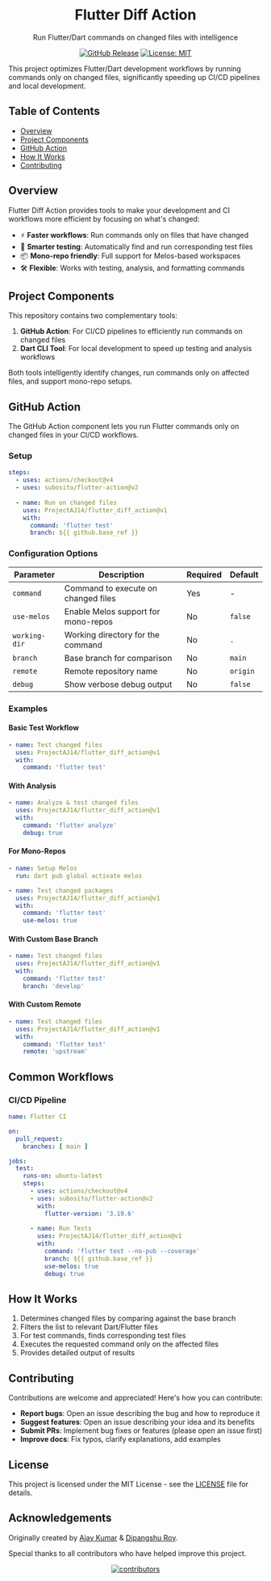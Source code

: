 <p align="center">
  <h1 align="center">Flutter Diff Action</h1>
  <p align="center">Run Flutter/Dart commands on changed files with intelligence</p>
</p>

<p align="center">
  <a href="https://github.com/ProjectAJ14/flutter_diff_action/releases"><img src="https://img.shields.io/github/v/release/ProjectAJ14/flutter_diff_action?style=for-the-badge&logo=github&color=blue" alt="GitHub Release"></a>
  <a href="https://opensource.org/licenses/MIT"><img src="https://img.shields.io/badge/License-MIT-yellow.svg?style=for-the-badge" alt="License: MIT"></a>
</p>

This project optimizes Flutter/Dart development workflows by running commands only on changed files, significantly speeding up CI/CD pipelines and local development.

## Table of Contents

- [Overview](#overview)
- [Project Components](#project-components)
- [GitHub Action](#github-action)
- [How It Works](#how-it-works)
- [Contributing](#contributing)

## Overview

Flutter Diff Action provides tools to make your development and CI workflows more efficient by focusing on what's changed:

- ⚡ **Faster workflows**: Run commands only on files that have changed
- 🧪 **Smarter testing**: Automatically find and run corresponding test files
- 📦 **Mono-repo friendly**: Full support for Melos-based workspaces
- 🛠️ **Flexible**: Works with testing, analysis, and formatting commands

## Project Components

This repository contains two complementary tools:

1. **GitHub Action**: For CI/CD pipelines to efficiently run commands on changed files
2. **Dart CLI Tool**: For local development to speed up testing and analysis workflows

Both tools intelligently identify changes, run commands only on affected files, and support mono-repo setups.

## GitHub Action

The GitHub Action component lets you run Flutter commands only on changed files in your CI/CD workflows.

### Setup

```yaml
steps:
  - uses: actions/checkout@v4
  - uses: subosito/flutter-action@v2
  
  - name: Run on changed files
    uses: ProjectAJ14/flutter_diff_action@v1
    with:
      command: 'flutter test'
      branch: ${{ github.base_ref }}
```

### Configuration Options

| Parameter     | Description                         | Required | Default   |
|---------------|-------------------------------------|----------|-----------|
| `command`     | Command to execute on changed files | Yes      | -         |
| `use-melos`   | Enable Melos support for mono-repos | No       | `false`   |
| `working-dir` | Working directory for the command   | No       | `.`       |
| `branch`      | Base branch for comparison          | No       | `main`    |
| `remote`      | Remote repository name              | No       | `origin`  |
| `debug`       | Show verbose debug output           | No       | `false`   |

### Examples

#### Basic Test Workflow

```yaml
- name: Test changed files
  uses: ProjectAJ14/flutter_diff_action@v1
  with:
    command: 'flutter test'
```

#### With Analysis

```yaml
- name: Analyze & test changed files
  uses: ProjectAJ14/flutter_diff_action@v1
  with:
    command: 'flutter analyze'
    debug: true
```

#### For Mono-Repos

```yaml
- name: Setup Melos
  run: dart pub global activate melos

- name: Test changed packages
  uses: ProjectAJ14/flutter_diff_action@v1
  with:
    command: 'flutter test'
    use-melos: true
```

#### With Custom Base Branch

```yaml
- name: Test changed files
  uses: ProjectAJ14/flutter_diff_action@v1
  with:
    command: 'flutter test'
    branch: 'develop'
```

#### With Custom Remote

```yaml
- name: Test changed files
  uses: ProjectAJ14/flutter_diff_action@v1
  with:
    command: 'flutter test'
    remote: 'upstream'
```

## Common Workflows

### CI/CD Pipeline

```yaml
name: Flutter CI

on:
  pull_request:
    branches: [ main ]

jobs:
  test:
    runs-on: ubuntu-latest
    steps:
      - uses: actions/checkout@v4
      - uses: subosito/flutter-action@v2
        with:
          flutter-version: '3.19.6'
      
      - name: Run Tests
        uses: ProjectAJ14/flutter_diff_action@v1
        with:
          command: 'flutter test --no-pub --coverage'
          branch: ${{ github.base_ref }}
          use-melos: true
          debug: true
```

## How It Works

1. Determines changed files by comparing against the base branch
2. Filters the list to relevant Dart/Flutter files
3. For test commands, finds corresponding test files
4. Executes the requested command only on the affected files
5. Provides detailed output of results

## Contributing

Contributions are welcome and appreciated! Here's how you can contribute:

- **Report bugs**: Open an issue describing the bug and how to reproduce it
- **Suggest features**: Open an issue describing your idea and its benefits
- **Submit PRs**: Implement bug fixes or features (please open an issue first)
- **Improve docs**: Fix typos, clarify explanations, add examples

## License

This project is licensed under the MIT License - see the [LICENSE](LICENSE) file for details.

## Acknowledgements

Originally created by [Ajay Kumar] & [Dipangshu Roy].

Special thanks to all contributors who have helped improve this project.

<div align="center">
  <a href="https://github.com/ProjectAJ14/flutter_diff_action/graphs/contributors">
    <img src="https://contrib.rocks/image?repo=ProjectAJ14/flutter_diff_action" alt="contributors"/>
  </a>
</div>

[Ajay Kumar]: https://github.com/ProjectAJ14
[Dipangshu Roy]: https://github.com/droyder7